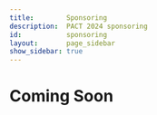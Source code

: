 ```yaml
---
title:        Sponsoring
description:  PACT 2024 sponsoring
id:           sponsoring
layout:       page_sidebar
show_sidebar: true
---
```


# Coming Soon
